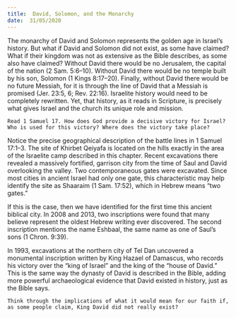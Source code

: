 ```yaml
---
title:  David, Solomon, and the Monarchy
date:  31/05/2020
---
```


The monarchy of David and Solomon represents the golden age in Israel’s history. But what if David and Solomon did not exist, as some have claimed? What if their kingdom was not as extensive as the Bible describes, as some also have claimed? Without David there would be no Jerusalem, the capital of the nation (2 Sam. 5:6–10). Without David there would be no temple built by his son, Solomon (1 Kings 8:17–20). Finally, without David there would be no future Messiah, for it is through the line of David that a Messiah is promised (Jer. 23:5, 6; Rev. 22:16). Israelite history would need to be completely rewritten. Yet, that history, as it reads in Scripture, is precisely what gives Israel and the church its unique role and mission.

`Read 1 Samuel 17. How does God provide a decisive victory for Israel? Who is used for this victory? Where does the victory take place?`

Notice the precise geographical description of the battle lines in 1 Samuel 17:1–3. The site of Khirbet Qeiyafa is located on the hills exactly in the area of the Israelite camp described in this chapter. Recent excavations there revealed a massively fortified, garrison city from the time of Saul and David overlooking the valley. Two contemporaneous gates were excavated. Since most cities in ancient Israel had only one gate, this characteristic may help identify the site as Shaaraim (1 Sam. 17:52), which in Hebrew means “two gates.”

If this is the case, then we have identified for the first time this ancient biblical city. In 2008 and 2013, two inscriptions were found that many believe represent the oldest Hebrew writing ever discovered. The second inscription mentions the name Eshbaal, the same name as one of Saul’s sons (1 Chron. 9:39).

In 1993, excavations at the northern city of Tel Dan uncovered a monumental inscription written by King Hazael of Damascus, who records his victory over the “king of Israel” and the king of the “house of David.” This is the same way the dynasty of David is described in the Bible, adding more powerful archaeological evidence that David existed in history, just as the Bible says.

`Think through the implications of what it would mean for our faith if, as some people claim, King David did not really exist?`